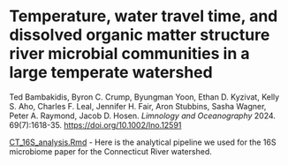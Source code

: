 # Temperature, water travel time, and dissolved organic matter structure river microbial communities in a large temperate watershed

Ted Bambakidis, Byron C. Crump, Byungman Yoon, Ethan D. Kyzivat, Kelly S. Aho, Charles F. Leal, Jennifer H. Fair, Aron Stubbins, Sasha Wagner, Peter A. Raymond, Jacob D. Hosen. <i> Limnology and Oceanography </i> 2024. 69(7):1618-35. <a href="https://doi.org/10.1002/lno.12591" target="_blank" rel="noopener noreferrer"> https://doi.org/10.1002/lno.12591</a>



 <a href="https://github.com/bambakid/CT_River_Microbiome/blob/main/CT_16S_analysis.Rmd"> CT_16S_analysis.Rmd</a> - Here is the analytical pipeline we used for the 16S microbiome paper for the Connecticut River watershed.
